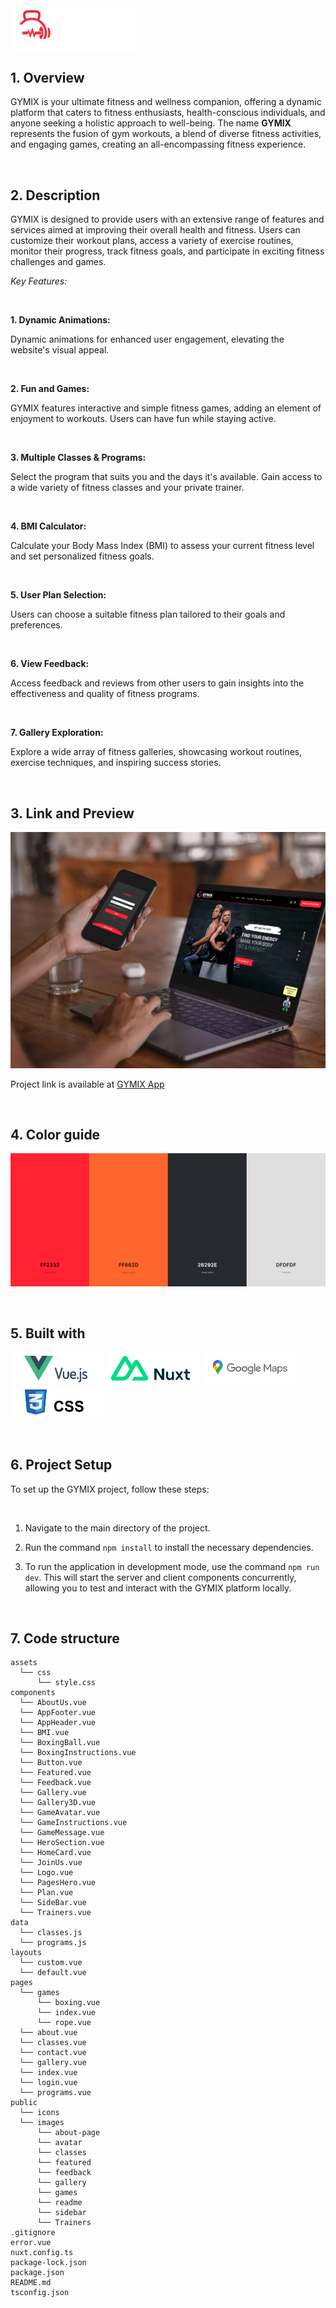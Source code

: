<img src="./public/images/logo.png" alt="vue" width="200" />

<br>

## 1. Overview

GYMIX is your ultimate fitness and wellness companion, offering a dynamic platform that caters to fitness enthusiasts, health-conscious individuals, and anyone seeking a holistic approach to well-being. The name <strong>GYMIX</strong> represents the fusion of gym workouts, a blend of diverse fitness activities, and engaging games, creating an all-encompassing fitness experience.

<br>

## 2. Description

GYMIX is designed to provide users with an extensive range of features and services aimed at improving their overall health and fitness. Users can customize their workout plans, access a variety of exercise routines, monitor their progress, track fitness goals, and participate in exciting fitness challenges and games.

_Key Features:_

<br>

**1. Dynamic Animations:**

Dynamic animations for enhanced user engagement, elevating the website's visual appeal.

 <br>

**2. Fun and Games:**

GYMIX features interactive and simple fitness games, adding an element of enjoyment to workouts. Users can have fun while staying active.

<br>

**3. Multiple Classes & Programs:**

Select the program that suits you and the days it's available. Gain access to a wide variety of fitness classes and your private trainer.

<br>

**4. BMI Calculator:**

Calculate your Body Mass Index (BMI) to assess your current fitness level and set personalized fitness goals.

<br>

**5. User Plan Selection:**

Users can choose a suitable fitness plan tailored to their goals and preferences.

<br>

**6. View Feedback:**

Access feedback and reviews from other users to gain insights into the effectiveness and quality of fitness programs.

<br>

**7. Gallery Exploration:**

Explore a wide array of fitness galleries, showcasing workout routines, exercise techniques, and inspiring success stories.

<br>

## 3. Link and Preview

![App view](public/images/readme/Laptop-and-mobile.png)

Project link is available at [GYMIX App](https://sport-gymix.netlify.app/)

<br>

## 4. Color guide

![App color guide](public/images/readme/color-guide.png)

<br>

## 5. Built with

<p align="left">
<img  src="public/images/readme/vue.png" alt="vue" width="150" />
<img  src="public/images/readme/nuxt.png" alt="vue" width="150" />
<img  src="public/images/readme/google-map.png" alt="vue" width="150" />
<img  src="public/images/readme/css.png" alt="vue" width="150" />
</p>

<br>

## 6. Project Setup

To set up the GYMIX project, follow these steps:

<br>

1. Navigate to the main directory of the project.

2. Run the command `npm install` to install the necessary dependencies.

3. To run the application in development mode, use the command `npm run dev`. This will start the server and client components concurrently, allowing you to test and interact with the GYMIX platform locally.

<br>

## 7. Code structure

```
assets
  └── css
      └── style.css
components
  └── AboutUs.vue
  └── AppFooter.vue
  └── AppHeader.vue
  └── BMI.vue
  └── BoxingBall.vue
  └── BoxingInstructions.vue
  └── Button.vue
  └── Featured.vue
  └── Feedback.vue
  └── Gallery.vue
  └── Gallery3D.vue
  └── GameAvatar.vue
  └── GameInstructions.vue
  └── GameMessage.vue
  └── HeroSection.vue
  └── HomeCard.vue
  └── JoinUs.vue
  └── Logo.vue
  └── PagesHero.vue
  └── Plan.vue
  └── SideBar.vue
  └── Trainers.vue
data
  └── classes.js
  └── programs.js
layouts
  └── custom.vue
  └── default.vue
pages
  └── games
      └── boxing.vue
      └── index.vue
      └── rope.vue
  └── about.vue
  └── classes.vue
  └── contact.vue
  └── gallery.vue
  └── index.vue
  └── login.vue
  └── programs.vue
public
  └── icons
  └── images
      └── about-page
      └── avatar
      └── classes
      └── featured
      └── feedback
      └── gallery
      └── games
      └── readme
      └── sidebar
      └── Trainers
.gitignore
error.vue
nuxt.config.ts
package-lock.json
package.json
README.md
tsconfig.json
```

